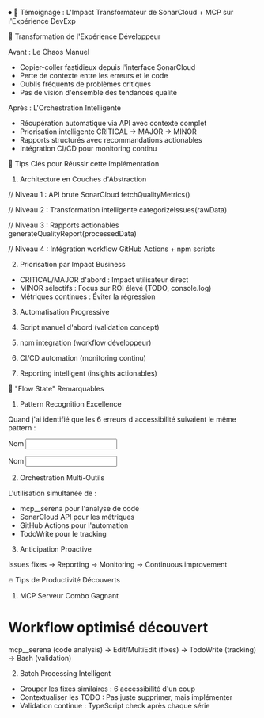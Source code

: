 ⏺ 🎯 Témoignage : L'Impact Transformateur de SonarCloud + MCP sur l'Expérience DevExp

🚀 Transformation de l'Expérience Développeur

Avant : Le Chaos Manuel

- Copier-coller fastidieux depuis l'interface SonarCloud
- Perte de contexte entre les erreurs et le code
- Oublis fréquents de problèmes critiques
- Pas de vision d'ensemble des tendances qualité

Après : L'Orchestration Intelligente

- Récupération automatique via API avec contexte complet
- Priorisation intelligente CRITICAL → MAJOR → MINOR
- Rapports structurés avec recommandations actionables
- Intégration CI/CD pour monitoring continu

🧠 Tips Clés pour Réussir cette Implémentation

1. Architecture en Couches d'Abstraction

// Niveau 1 : API brute SonarCloud
fetchQualityMetrics()

// Niveau 2 : Transformation intelligente
categorizeIssues(rawData)

// Niveau 3 : Rapports actionables  
 generateQualityReport(processedData)

// Niveau 4 : Intégration workflow
GitHub Actions + npm scripts

2. Priorisation par Impact Business

- CRITICAL/MAJOR d'abord : Impact utilisateur direct
- MINOR sélectifs : Focus sur ROI élevé (TODO, console.log)
- Métriques continues : Éviter la régression

3. Automatisation Progressive

1. Script manuel d'abord (validation concept)
1. npm integration (workflow développeur)
1. CI/CD automation (monitoring continu)
1. Reporting intelligent (insights actionables)

🎪 "Flow State" Remarquables

1. Pattern Recognition Excellence

Quand j'ai identifié que les 6 erreurs d'accessibilité suivaient le même pattern :

  <!-- Problème récurrent -->

<label class="form-label">Nom</label>
<input v-model="data.name" />

  <!-- Solution systématique -->

<label for="name" class="form-label">Nom</label>
<input id="name" v-model="data.name" />

2. Orchestration Multi-Outils

L'utilisation simultanée de :

- mcp\_\_serena pour l'analyse de code
- SonarCloud API pour les métriques
- GitHub Actions pour l'automation
- TodoWrite pour le tracking

3. Anticipation Proactive

Issues fixes → Reporting → Monitoring → Continuous improvement

🔥 Tips de Productivité Découverts

1. MCP Serveur Combo Gagnant

# Workflow optimisé découvert

mcp\_\_serena (code analysis) →
Edit/MultiEdit (fixes) →
TodoWrite (tracking) →
Bash (validation)

2. Batch Processing Intelligent

- Grouper les fixes similaires : 6 accessibilité d'un coup
- Contextualiser les TODO : Pas juste supprimer, mais implémenter
- Validation continue : TypeScript check après chaque série
